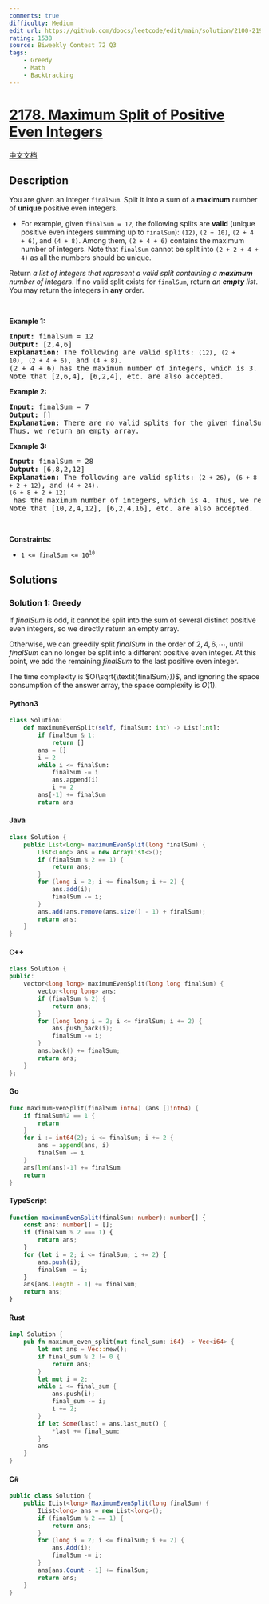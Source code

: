 ```yaml
---
comments: true
difficulty: Medium
edit_url: https://github.com/doocs/leetcode/edit/main/solution/2100-2199/2178.Maximum%20Split%20of%20Positive%20Even%20Integers/README_EN.md
rating: 1538
source: Biweekly Contest 72 Q3
tags:
    - Greedy
    - Math
    - Backtracking
---
```


<!-- problem:start -->

# [2178. Maximum Split of Positive Even Integers](https://leetcode.com/problems/maximum-split-of-positive-even-integers)

[中文文档](/solution/2100-2199/2178.Maximum%20Split%20of%20Positive%20Even%20Integers/README.md)

## Description

<!-- description:start -->

<p>You are given an integer <code>finalSum</code>. Split it into a sum of a <strong>maximum</strong> number of <strong>unique</strong> positive even integers.</p>

<ul>
	<li>For example, given <code>finalSum = 12</code>, the following splits are <strong>valid</strong> (unique positive even integers summing up to <code>finalSum</code>): <code>(12)</code>, <code>(2 + 10)</code>, <code>(2 + 4 + 6)</code>, and <code>(4 + 8)</code>. Among them, <code>(2 + 4 + 6)</code> contains the maximum number of integers. Note that <code>finalSum</code> cannot be split into <code>(2 + 2 + 4 + 4)</code> as all the numbers should be unique.</li>
</ul>

<p>Return <em>a list of integers that represent a valid split containing a <strong>maximum</strong> number of integers</em>. If no valid split exists for <code>finalSum</code>, return <em>an <strong>empty</strong> list</em>. You may return the integers in <strong>any</strong> order.</p>

<p>&nbsp;</p>
<p><strong class="example">Example 1:</strong></p>

<pre>
<strong>Input:</strong> finalSum = 12
<strong>Output:</strong> [2,4,6]
<strong>Explanation:</strong> The following are valid splits: <code>(12)</code>, <code>(2 + 10)</code>, <code>(2 + 4 + 6)</code>, and <code>(4 + 8)</code>.
(2 + 4 + 6) has the maximum number of integers, which is 3. Thus, we return [2,4,6].
Note that [2,6,4], [6,2,4], etc. are also accepted.
</pre>

<p><strong class="example">Example 2:</strong></p>

<pre>
<strong>Input:</strong> finalSum = 7
<strong>Output:</strong> []
<strong>Explanation:</strong> There are no valid splits for the given finalSum.
Thus, we return an empty array.
</pre>

<p><strong class="example">Example 3:</strong></p>

<pre>
<strong>Input:</strong> finalSum = 28
<strong>Output:</strong> [6,8,2,12]
<strong>Explanation:</strong> The following are valid splits: <code>(2 + 26)</code>, <code>(6 + 8 + 2 + 12)</code>, and <code>(4 + 24)</code>. 
<code>(6 + 8 + 2 + 12)</code> has the maximum number of integers, which is 4. Thus, we return [6,8,2,12].
Note that [10,2,4,12], [6,2,4,16], etc. are also accepted.
</pre>

<p>&nbsp;</p>
<p><strong>Constraints:</strong></p>

<ul>
	<li><code>1 &lt;= finalSum &lt;= 10<sup>10</sup></code></li>
</ul>

<!-- description:end -->

## Solutions

<!-- solution:start -->

### Solution 1: Greedy

If $\textit{finalSum}$ is odd, it cannot be split into the sum of several distinct positive even integers, so we directly return an empty array.

Otherwise, we can greedily split $\textit{finalSum}$ in the order of $2, 4, 6, \cdots$, until $\textit{finalSum}$ can no longer be split into a different positive even integer. At this point, we add the remaining $\textit{finalSum}$ to the last positive even integer.

The time complexity is $O(\sqrt{\textit{finalSum}})$, and ignoring the space consumption of the answer array, the space complexity is $O(1)$.

<!-- tabs:start -->

#### Python3

```python
class Solution:
    def maximumEvenSplit(self, finalSum: int) -> List[int]:
        if finalSum & 1:
            return []
        ans = []
        i = 2
        while i <= finalSum:
            finalSum -= i
            ans.append(i)
            i += 2
        ans[-1] += finalSum
        return ans
```

#### Java

```java
class Solution {
    public List<Long> maximumEvenSplit(long finalSum) {
        List<Long> ans = new ArrayList<>();
        if (finalSum % 2 == 1) {
            return ans;
        }
        for (long i = 2; i <= finalSum; i += 2) {
            ans.add(i);
            finalSum -= i;
        }
        ans.add(ans.remove(ans.size() - 1) + finalSum);
        return ans;
    }
}
```

#### C++

```cpp
class Solution {
public:
    vector<long long> maximumEvenSplit(long long finalSum) {
        vector<long long> ans;
        if (finalSum % 2) {
            return ans;
        }
        for (long long i = 2; i <= finalSum; i += 2) {
            ans.push_back(i);
            finalSum -= i;
        }
        ans.back() += finalSum;
        return ans;
    }
};
```

#### Go

```go
func maximumEvenSplit(finalSum int64) (ans []int64) {
	if finalSum%2 == 1 {
		return
	}
	for i := int64(2); i <= finalSum; i += 2 {
		ans = append(ans, i)
		finalSum -= i
	}
	ans[len(ans)-1] += finalSum
	return
}
```

#### TypeScript

```ts
function maximumEvenSplit(finalSum: number): number[] {
    const ans: number[] = [];
    if (finalSum % 2 === 1) {
        return ans;
    }
    for (let i = 2; i <= finalSum; i += 2) {
        ans.push(i);
        finalSum -= i;
    }
    ans[ans.length - 1] += finalSum;
    return ans;
}
```

#### Rust

```rust
impl Solution {
    pub fn maximum_even_split(mut final_sum: i64) -> Vec<i64> {
        let mut ans = Vec::new();
        if final_sum % 2 != 0 {
            return ans;
        }
        let mut i = 2;
        while i <= final_sum {
            ans.push(i);
            final_sum -= i;
            i += 2;
        }
        if let Some(last) = ans.last_mut() {
            *last += final_sum;
        }
        ans
    }
}
```

#### C#

```cs
public class Solution {
    public IList<long> MaximumEvenSplit(long finalSum) {
        IList<long> ans = new List<long>();
        if (finalSum % 2 == 1) {
            return ans;
        }
        for (long i = 2; i <= finalSum; i += 2) {
            ans.Add(i);
            finalSum -= i;
        }
        ans[ans.Count - 1] += finalSum;
        return ans;
    }
}
```

<!-- tabs:end -->

<!-- solution:end -->

<!-- problem:end -->
